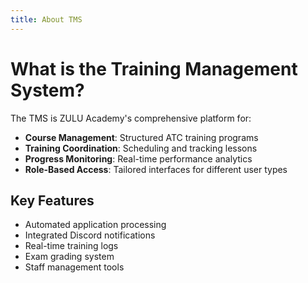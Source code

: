 ```yaml
---
title: About TMS
---
```


# What is the Training Management System?

The TMS is ZULU Academy's comprehensive platform for:

- **Course Management**: Structured ATC training programs
- **Training Coordination**: Scheduling and tracking lessons
- **Progress Monitoring**: Real-time performance analytics
- **Role-Based Access**: Tailored interfaces for different user types

## Key Features

- Automated application processing
- Integrated Discord notifications
- Real-time training logs
- Exam grading system
- Staff management tools

<!-- [Next: Setup Guide →](setup.md) -->